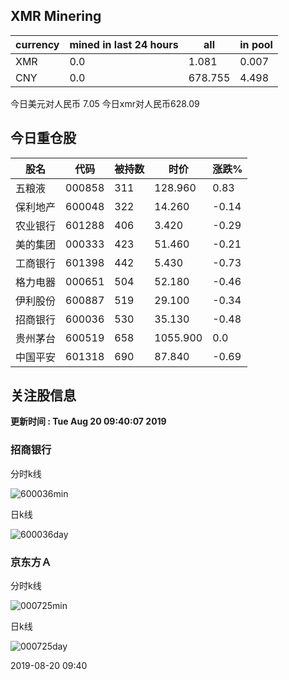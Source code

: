 ## XMR Minering

|currency|mined in last 24 hours|all|in pool|
|---|---|---|---|
|XMR|0.0|1.081|0.007|
|CNY|0.0|678.755|4.498|

今日美元对人民币 7.05	今日xmr对人民币628.09


## 今日重仓股 

|股名|代码|被持数|时价|涨跌%|
|---|---|---|---|---|
|五粮液|000858|311|128.960|0.83|
|保利地产|600048|322|14.260|-0.14|
|农业银行|601288|406|3.420|-0.29|
|美的集团|000333|423|51.460|-0.21|
|工商银行|601398|442|5.430|-0.73|
|格力电器|000651|504|52.180|-0.46|
|伊利股份|600887|519|29.100|-0.34|
|招商银行|600036|530|35.130|-0.48|
|贵州茅台|600519|658|1055.900|0.0|
|中国平安|601318|690|87.840|-0.69|

## 关注股信息
**更新时间 : Tue Aug 20 09:40:07 2019**
### 招商银行 
分时k线

![600036min](http://image.sinajs.cn/newchart/min/n/sh600036.gif)

日k线

![600036day](http://image.sinajs.cn/newchart/daily/n/sh600036.gif)

### 京东方Ａ 
分时k线

![000725min](http://image.sinajs.cn/newchart/min/n/sz000725.gif)

日k线

![000725day](http://image.sinajs.cn/newchart/daily/n/sz000725.gif)

2019-08-20 09:40